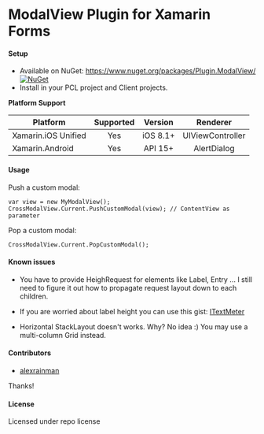 # ModalView Plugin for Xamarin Forms

#### Setup
* Available on NuGet: https://www.nuget.org/packages/Plugin.ModalView/ [![NuGet](https://img.shields.io/nuget/v/Plugin.ModalView.svg?label=NuGet)](https://www.nuget.org/packages/Plugin.ModalView/)
* Install in your PCL project and Client projects.

**Platform Support**

|Platform|Supported|Version|Renderer|
| ------------------- | :-----------: | :-----------: | :------------------: |
|Xamarin.iOS Unified|Yes|iOS 8.1+|UIViewController|
|Xamarin.Android|Yes|API 15+|AlertDialog|

#### Usage

Push a custom modal:

```
var view = new MyModalView();
CrossModalView.Current.PushCustomModal(view); // ContentView as parameter
```

Pop a custom modal:

```
CrossModalView.Current.PopCustomModal();
```

#### Known issues

- You have to provide HeighRequest for elements like Label, Entry ... I still need to figure it out how to propagate request layout down to each children.

- If you are worried about label height you can use this gist: [ITextMeter](https://gist.github.com/alexrainman/82b00160ab32bef9e69dee6d460f44fa)

- Horizontal StackLayout doesn't works. Why? No idea :) You may use a multi-column Grid instead.

#### Contributors
* [alexrainman](https://github.com/alexrainman)

Thanks!

#### License
Licensed under repo license

